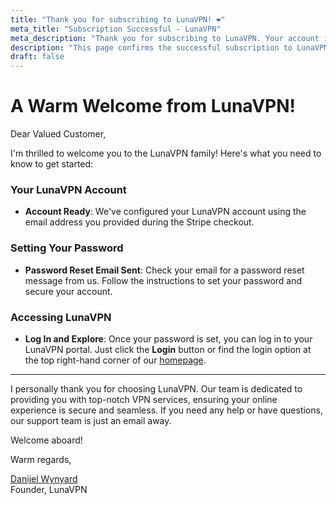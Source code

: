 ```yaml
---
title: "Thank you for subscribing to LunaVPN! ❤️"
meta_title: "Subscription Successful - LunaVPN"
meta_description: "Thank you for subscribing to LunaVPN. Your account is set up and ready to use."
description: "This page confirms the successful subscription to LunaVPN."
draft: false
---
```


# A Warm Welcome from LunaVPN!

Dear Valued Customer,

I'm thrilled to welcome you to the LunaVPN family! Here's what you need to know to get started:

### Your LunaVPN Account

- **Account Ready**: We've configured your LunaVPN account using the email address you provided during the Stripe checkout.

### Setting Your Password

- **Password Reset Email Sent**: Check your email for a password reset message from us. Follow the instructions to set your password and secure your account.

### Accessing LunaVPN

- **Log In and Explore**: Once your password is set, you can log in to your LunaVPN portal. Just click the **Login** button or find the login option at the top right-hand corner of our [homepage](/).

---

I personally thank you for choosing LunaVPN. Our team is dedicated to providing you with top-notch VPN services, ensuring your online experience is secure and seamless. If you need any help or have questions, our support team is just an email away.

Welcome aboard!

Warm regards,

[Danijel Wynyard](/authors/danijel-wynyard/)<br />
Founder, LunaVPN

